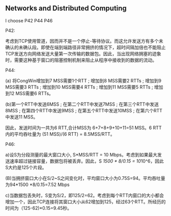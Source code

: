 ## Networks and Distributed Computing


I choose P42 P44  P46

P42:

考虑到TCP使用管道，因而并不是一个停止-等待协议。而这允许发送方有多个未确认的未确认段。即使在端到端路径非常拥挤的情况下，超时间隔加倍也不能阻止TCP发送方向网络发送大量第一次传输的数据包。因此，当出现网络拥塞的迹象时，需要这种基于窗口的阻塞控制机制来阻止从程序中接收到的数据的流动。



P44:

(a) 将CongWin增加到7 MSS需要1个RTT ; 增加到8 MSS需要2 RTTs ; 增加到9 MSS需要3 RTTs ; 增加到10 MSS需要4 RTTs ; 增加到11 MSS需要5 RTTs ; 增加到12 MSS需要6 RTTs。

(b)第一个RTT中发送6MSS ; 在第二个RTT中发送7MSS ; 在第三个RTT中发送8MSS ; 在第四个RTT中发送9MSS ; 在第五个RTT中发送10MSS ; 在第六个RTT中发送11 MSS。

因此，发送时间为一共为6 RTT,合计MSS为 6+7+8+9+10+11=51 MSS。6 RTT内的平均吞吐量为 (51 MSS)/(6 RTT) = 8.5MSS/RTT。

 

P46:

a)设S为分段测量的最大窗口大小, S*MSS/RTT = 10 Mbps。考虑到如果最大发送速率超过链接容量，数据包将被丢弃。因此，S *1500 * 8/0.15 = 10*10^6，因此S大约是125个片段。

(B)当拥挤窗口大小在S/2~S之间变化时，平均窗口大小为0.75S=94。平均吞吐量为94*1500 *8/0.15=7.52 Mbps

c)当数据包丢失时，S变为S/2，即125/2=62。考虑到每个RTT内窗口的大小都会增加一个，因此TCP连接将其窗口大小从62增加到125，经过63个RTT。所经历的时间为（125-62)*0.15=9.45秒。
